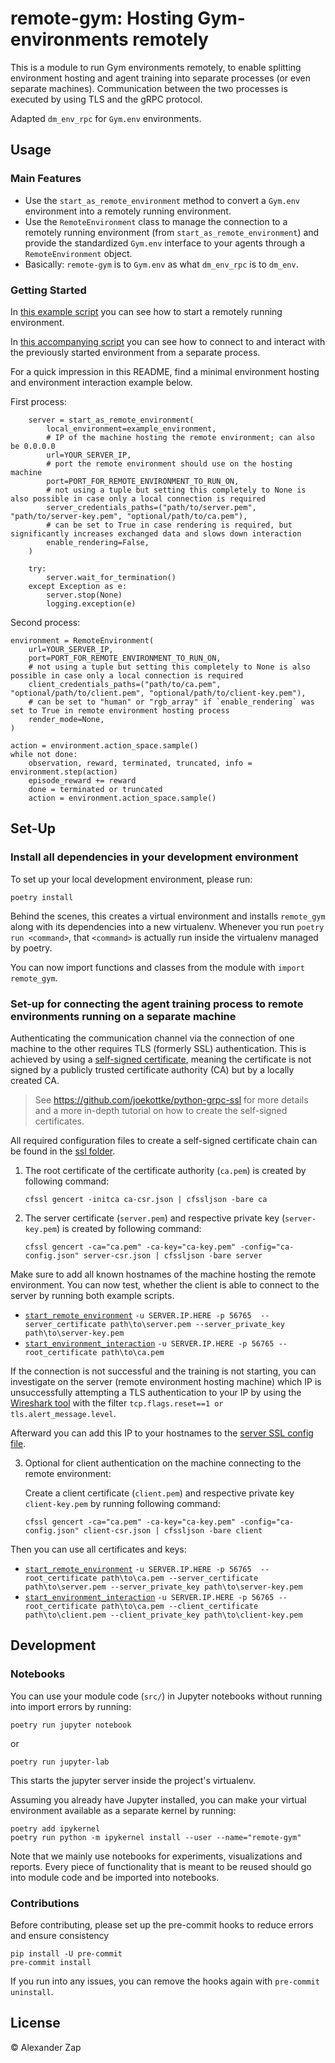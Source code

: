 # remote-gym: Hosting Gym-environments remotely

This is a module to run Gym environments remotely, to enable splitting environment hosting and agent training into separate processes (or even separate machines).
Communication between the two processes is executed by using TLS and the gRPC protocol.

Adapted `dm_env_rpc` for `Gym.env` environments.


## Usage

### Main Features
- Use the `start_as_remote_environment` method to convert a `Gym.env` environment into a remotely running environment.
- Use the `RemoteEnvironment` class to manage the connection to a remotely running environment (from `start_as_remote_environment`) and provide the standardized `Gym.env` interface to your agents through a `RemoteEnvironment` object.
- Basically: `remote-gym` is to `Gym.env` as what `dm_env_rpc` is to `dm_env`.

### Getting Started

In [this example script](exploration/start_remote_environment.py) you can see how to start a remotely running environment.

In [this accompanying script](exploration/start_environment_interaction.py) you can see how to connect to and interact with the previously started environment from a separate process.

For a quick impression in this README, find a minimal environment hosting and environment interaction example below.

First process:
```
    server = start_as_remote_environment(
        local_environment=example_environment,
        # IP of the machine hosting the remote environment; can also be 0.0.0.0
        url=YOUR_SERVER_IP,
        # port the remote environment should use on the hosting machine
        port=PORT_FOR_REMOTE_ENVIRONMENT_TO_RUN_ON,
        # not using a tuple but setting this completely to None is also possible in case only a local connection is required
        server_credentials_paths=("path/to/server.pem", "path/to/server-key.pem", "optional/path/to/ca.pem"),
        # can be set to True in case rendering is required, but significantly increases exchanged data and slows down interaction
        enable_rendering=False,
    )

    try:
        server.wait_for_termination()
    except Exception as e:
        server.stop(None)
        logging.exception(e)
```

Second process:
```
environment = RemoteEnvironment(
    url=YOUR_SERVER_IP,
    port=PORT_FOR_REMOTE_ENVIRONMENT_TO_RUN_ON,
    # not using a tuple but setting this completely to None is also possible in case only a local connection is required
    client_credentials_paths=("path/to/ca.pem", "optional/path/to/client.pem", "optional/path/to/client-key.pem"),
    # can be set to "human" or "rgb_array" if `enable_rendering` was set to True in remote environment hosting process
    render_mode=None,
)

action = environment.action_space.sample()
while not done:
    observation, reward, terminated, truncated, info = environment.step(action)
    episode_reward += reward
    done = terminated or truncated
    action = environment.action_space.sample()
```

## Set-Up

### Install all dependencies in your development environment

To set up your local development environment, please run:

    poetry install

Behind the scenes, this creates a virtual environment and installs `remote_gym` along with its dependencies into a new virtualenv. Whenever you run `poetry run <command>`, that `<command>` is actually run inside the virtualenv managed by poetry.

You can now import functions and classes from the module with `import remote_gym`.


### Set-up for connecting the agent training process to remote environments running on a separate machine
Authenticating the communication channel via the connection of one machine to the other requires TLS (formerly SSL)
authentication.
This is achieved by using a [self-signed certificate](https://en.wikipedia.org/wiki/Self-signed_certificate),
meaning the certificate is not signed by a publicly trusted certificate authority (CA) but by a locally created CA.

> See https://github.com/joekottke/python-grpc-ssl for more details and a more in-depth tutorial on how to create the self-signed certificates.

All required configuration files to create a self-signed certificate chain can be found in the [ssl folder](/ssl).

1. The root certificate of the certificate authority (`ca.pem`) is created by following command:

       cfssl gencert -initca ca-csr.json | cfssljson -bare ca


2. The server certificate (`server.pem`) and respective private key (`server-key.pem`) is created by following command:

       cfssl gencert -ca="ca.pem" -ca-key="ca-key.pem" -config="ca-config.json" server-csr.json | cfssljson -bare server

Make sure to add all known hostnames of the machine hosting the remote environment. You can now test, whether the
client is able to connect to the server by running both example scripts.

   - [`start_remote_environment`](/exploration/start_remote_environment.py) `-u SERVER.IP.HERE -p 56765  --server_certificate path\to\server.pem --server_private_key path\to\server-key.pem`
   - [`start_environment_interaction`](/exploration/start_environment_interaction.py) `-u SERVER.IP.HERE -p 56765 --root_certificate path\to\ca.pem`


If the connection is not successful and the training is not starting, you can investigate on the server
(remote environment hosting machine) which IP is unsuccessfully attempting a TLS authentication to your IP by using
the [Wireshark tool](https://www.wireshark.org/download.html) with the filter `tcp.flags.reset==1 or tls.alert_message.level`.

Afterward you can add this IP to your hostnames to the [server SSL config file](/ssl/server-csr.json).


3. Optional for client authentication on the machine connecting to the remote environment:

    Create a client certificate (`client.pem`) and respective private key `client-key.pem` by running following command:

       cfssl gencert -ca="ca.pem" -ca-key="ca-key.pem" -config="ca-config.json" client-csr.json | cfssljson -bare client

Then you can use all certificates and keys:

   - [`start_remote_environment`](/exploration/start_remote_environment.py) `-u SERVER.IP.HERE -p 56765  --root_certificate path\to\ca.pem --server_certificate path\to\server.pem --server_private_key path\to\server-key.pem`
   - [`start_environment_interaction`](/exploration/start_environment_interaction.py) `-u SERVER.IP.HERE -p 56765 --root_certificate path\to\ca.pem --client_certificate path\to\client.pem --client_private_key path\to\client-key.pem`





## Development

### Notebooks

You can use your module code (`src/`) in Jupyter notebooks without running into import errors by running:

    poetry run jupyter notebook

or

    poetry run jupyter-lab

This starts the jupyter server inside the project's virtualenv.

Assuming you already have Jupyter installed, you can make your virtual environment available as a separate kernel by running:

    poetry add ipykernel
    poetry run python -m ipykernel install --user --name="remote-gym"

Note that we mainly use notebooks for experiments, visualizations and reports. Every piece of functionality that is meant to be reused should go into module code and be imported into notebooks.

### Contributions

Before contributing, please set up the pre-commit hooks to reduce errors and ensure consistency

    pip install -U pre-commit
    pre-commit install

If you run into any issues, you can remove the hooks again with `pre-commit uninstall`.

## License

© Alexander Zap
